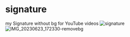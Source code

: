 # signature
my Signature without bg for YouTube videos
![signature](https://github.com/akashdip2001/signature/assets/81384987/545ed34e-afb7-4030-a4cb-b8f6c825997a)
![IMG_20230623_172330-removebg](https://github.com/akashdip2001/signature/assets/81384987/70b37bc2-5ff5-402a-9dea-c2b17c0d8faf)
